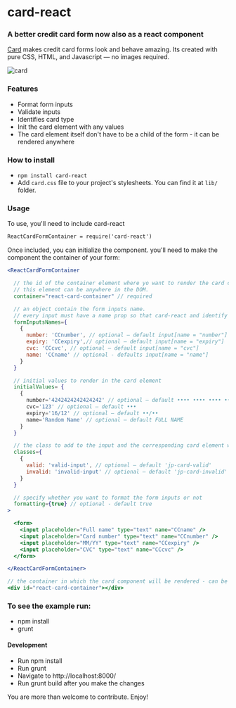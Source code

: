 # card-react

### A better credit card form now also as a react component

[Card](http://github.com/jessepollak/card) makes credit card forms look and behave amazing. Its created with pure CSS, HTML, and Javascript — no images required.


![card](http://i.imgur.com/qG3TenO.gif)

### Features

  - Format form inputs
  - Validate inputs
  - Identifies card type
  - Init the card element with any values
  - The card element itself don't have to be a child of the form - it can be rendered anywhere

### How to install

 - `npm install card-react`
 - Add `card.css` file to your project's stylesheets. You can find it at `lib/` folder.

### Usage

To use, you'll need to include card-react

```html
ReactCardFormContainer = require('card-react')
```

Once included, you can initialize the component. you'll need to make the component the container of your form:

```jsx
<ReactCardFormContainer

  // the id of the container element where yo want to render the card component.
  // this element can be anywhere in the DOM.
  container="react-card-container" // required

  // an object contain the form inputs name.
  // every input must have a name prop so that card-react and identify it.
  formInputsNames={
    {
      number: 'CCnumber', // optional — default input[name = "number"]
      expiry: 'CCexpiry',// optional — default input[name = "expiry"]
      cvc: 'CCcvc', // optional — default input[name = "cvc"]
      name: 'CCname' // optional - defaults input[name = "name"]
    }
  }

  // initial values to render in the card element
  initialValues= {
    {
      number='4242424242424242' // optional — default •••• •••• •••• ••••
      cvc='123' // optional — default •••
      expiry='16/12' // optional — default ••/••
      name='Random Name' // optional — default FULL NAME
    }
  }

  // the class to add to the input and the corresponding card element when the input is valid/invalid.
  classes={
    {
      valid: 'valid-input', // optional — default 'jp-card-valid'
      invalid: 'invalid-input' // optional — default 'jp-card-invalid'
    }
  }

  // specify whether you want to format the form inputs or not
  formatting={true} // optional - default true
>

  <form>
    <input placeholder="Full name" type="text" name="CCname" />
    <input placeholder="Card number" type="text" name="CCnumber" />
    <input placeholder="MM/YY" type="text" name="CCexpiry" />
    <input placeholder="CVC" type="text" name="CCcvc" />
  </form>

</ReactCardFormContainer>

// the container in which the card component will be rendered - can be anywhere in the DOM
<div id="react-card-container"></div>

```

### To see the example run:

  - npm install
  - grunt

#### Development

  - Run npm install
  - Run grunt
  - Navigate to http://localhost:8000/
  - Run grunt build after you make the changes

You are more than welcome to contribute. Enjoy!

